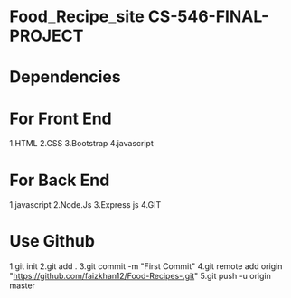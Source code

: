 # Food_Recipe_site CS-546-FINAL-PROJECT

# Dependencies

# For Front End

  1.HTML
  2.CSS
  3.Bootstrap
  4.javascript

# For Back End
  
  1.javascript
  2.Node.Js
  3.Express js
  4.GIT
  
# Use Github

 1.git init
 2.git add .
 3.git commit -m "First Commit"
 4.git remote add origin "https://github.com/faizkhan12/Food-Recipes-.git"
 5.git push -u origin master
 
